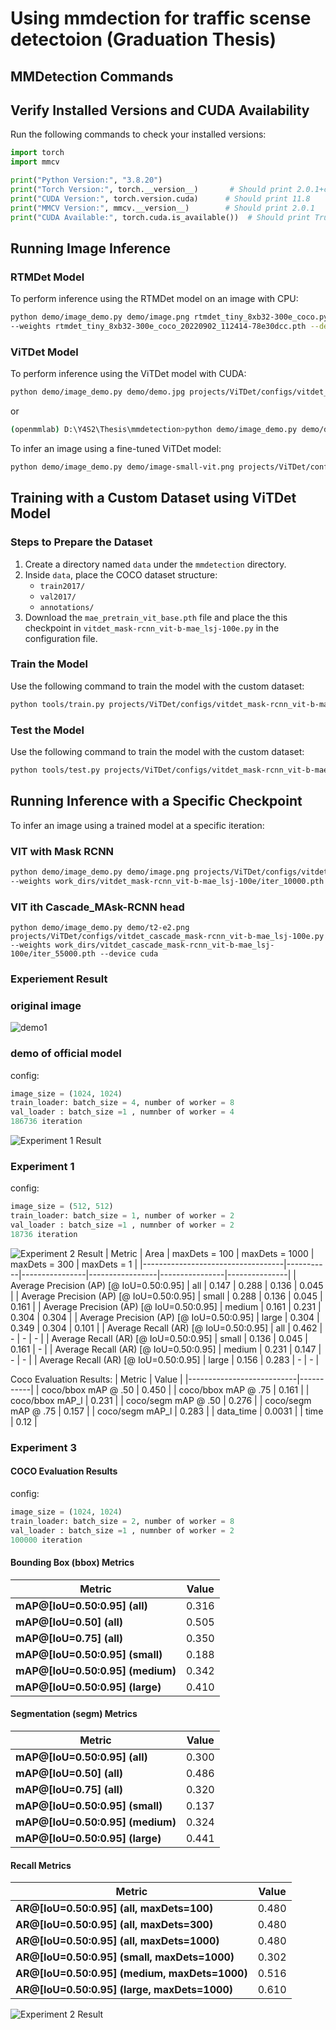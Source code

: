 # Using mmdection for traffic scense detectoion (Graduation Thesis)

## MMDetection Commands

## Verify Installed Versions and CUDA Availability

Run the following commands to check your installed versions:

```python
import torch
import mmcv

print("Python Version:", "3.8.20")
print("Torch Version:", torch.__version__)       # Should print 2.0.1+cu118
print("CUDA Version:", torch.version.cuda)      # Should print 11.8
print("MMCV Version:", mmcv.__version__)        # Should print 2.0.1
print("CUDA Available:", torch.cuda.is_available())  # Should print True
```

## Running Image Inference

### RTMDet Model
To perform inference using the RTMDet model on an image with CPU:

```sh
python demo/image_demo.py demo/image.png rtmdet_tiny_8xb32-300e_coco.py \
--weights rtmdet_tiny_8xb32-300e_coco_20220902_112414-78e30dcc.pth --device cpu
```

### ViTDet Model
To perform inference using the ViTDet model with CUDA:

```sh
python demo/image_demo.py demo/demo.jpg projects/ViTDet/configs/vitdet_mask-rcnn_vit-b-mae_lsj-100e.py --weights vitdet_mask-rcnn_vit-b-mae_lsj-100e_20230328_153519-e15fe294.pth --device cuda
```
or
```sh
(openmmlab) D:\Y4S2\Thesis\mmdetection>python demo/image_demo.py demo/data/demo.jpg projects/ViTDet/configs/vitdet_mask-rcnn_vit-b-mae_lsj-100e.py --weights work_dirs/vitdet_mask-rcnn_vit-b-mae_lsj-100e/iter_100000.pth --device cuda
```

To infer an image using a fine-tuned ViTDet model:

```sh
python demo/image_demo.py demo/image-small-vit.png projects/ViTDet/configs/vitdet_mask-rcnn_vit-b-mae_lsj-100e.py --weights work_dirs/vitdet_mask-rcnn_vit-b-mae_lsj-100e-small/iter_500.pth --device cuda
```

## Training with a Custom Dataset using ViTDet Model

### Steps to Prepare the Dataset
1. Create a directory named `data` under the `mmdetection` directory.
2. Inside `data`, place the COCO dataset structure:
   - `train2017/`
   - `val2017/`
   - `annotations/`
3. Download the `mae_pretrain_vit_base.pth` file and place the this checkpoint in `vitdet_mask-rcnn_vit-b-mae_lsj-100e.py` in the configuration file.

### Train the Model
Use the following command to train the model with the custom dataset:

```sh
python tools/train.py projects/ViTDet/configs/vitdet_mask-rcnn_vit-b-mae_lsj-100e.py
```
### Test the Model
Use the following command to train the model with the custom dataset:

```sh
python tools/test.py projects/ViTDet/configs/vitdet_mask-rcnn_vit-b-mae_lsj-100e.py work_dirs/vitdet_mask-rcnn_vit-b-mae_lsj-100e/iter_100000.pth
```
## Running Inference with a Specific Checkpoint

To infer an image using a trained model at a specific iteration:
### VIT with Mask RCNN
```sh
python demo/image_demo.py demo/image.png projects/ViTDet/configs/vitdet_mask-rcnn_vit-b-mae_lsj-100e.py \
--weights work_dirs/vitdet_mask-rcnn_vit-b-mae_lsj-100e/iter_10000.pth --device cuda
```
### VIT ith Cascade_MAsk-RCNN  head
```
python demo/image_demo.py demo/t2-e2.png projects/ViTDet/configs/vitdet_cascade_mask-rcnn_vit-b-mae_lsj-100e.py --weights work_dirs/vitdet_cascade_mask-rcnn_vit-b-mae_lsj-100e/iter_55000.pth --device cuda
```


### Experiement Result
### original image
![demo1](demo/t2.png)
### demo of official model 
config:
```python
image_size = (1024, 1024)
train_loader: batch_size = 4, number of worker = 8
val_loader : batch_size =1 , numnber of worker = 4
186736 iteration
```
![Experiment 1 Result](output/t2-official.png)

### Experiment 1
config:
```python
image_size = (512, 512)
train_loader: batch_size = 1, number of worker = 2
val_loader : batch_size =1 , numnber of worker = 2
18736 iteration
```
![Experiment 2 Result](output/t2.png)
| Metric                            | Area      | maxDets = 100 | maxDets = 1000 | maxDets = 300 | maxDets = 1  |
|-----------------------------------|-----------|----------------|-----------------|----------------|---------------|
| Average Precision (AP) [@ IoU=0.50:0.95] | all       | 0.147          | 0.288           | 0.136          | 0.045         |
| Average Precision (AP) [@ IoU=0.50:0.95] | small     | 0.288          | 0.136           | 0.045          | 0.161         |
| Average Precision (AP) [@ IoU=0.50:0.95] | medium    | 0.161          | 0.231           | 0.304          | 0.304         |
| Average Precision (AP) [@ IoU=0.50:0.95] | large     | 0.304          | 0.349           | 0.304          | 0.101         |
| Average Recall (AR) [@ IoU=0.50:0.95]    | all       | 0.462          | -               | -              | -             |
| Average Recall (AR) [@ IoU=0.50:0.95]    | small     | 0.136          | 0.045           | 0.161          | -             |
| Average Recall (AR) [@ IoU=0.50:0.95]    | medium    | 0.231          | 0.147           | -              | -             |
| Average Recall (AR) [@ IoU=0.50:0.95]    | large     | 0.156          | 0.283           | -              | -             |

Coco Evaluation Results:
| Metric                    | Value     |
|---------------------------|-----------|
| coco/bbox mAP @ .50      | 0.450     |
| coco/bbox mAP @ .75      | 0.161     |
| coco/bbox mAP_l          | 0.231     |
| coco/segm mAP @ .50      | 0.276     |
| coco/segm mAP @ .75      | 0.157     |
| coco/segm mAP_l          | 0.283     |
| data_time                 | 0.0031    |
| time                      | 0.12      |

### Experiment 3
#### COCO Evaluation Results
config:
```python
image_size = (1024, 1024)
train_loader: batch_size = 2, number of worker = 8
val_loader : batch_size =1 , numnber of worker = 2
100000 iteration
```


#### Bounding Box (bbox) Metrics

| Metric                 | Value |
|------------------------|-------|
| **mAP@[IoU=0.50:0.95] (all)** | 0.316 |
| **mAP@[IoU=0.50] (all)** | 0.505 |
| **mAP@[IoU=0.75] (all)** | 0.350 |
| **mAP@[IoU=0.50:0.95] (small)** | 0.188 |
| **mAP@[IoU=0.50:0.95] (medium)** | 0.342 |
| **mAP@[IoU=0.50:0.95] (large)** | 0.410 |

#### Segmentation (segm) Metrics

| Metric                 | Value |
|------------------------|-------|
| **mAP@[IoU=0.50:0.95] (all)** | 0.300 |
| **mAP@[IoU=0.50] (all)** | 0.486 |
| **mAP@[IoU=0.75] (all)** | 0.320 |
| **mAP@[IoU=0.50:0.95] (small)** | 0.137 |
| **mAP@[IoU=0.50:0.95] (medium)** | 0.324 |
| **mAP@[IoU=0.50:0.95] (large)** | 0.441 |

#### Recall Metrics

| Metric                 | Value |
|------------------------|-------|
| **AR@[IoU=0.50:0.95] (all, maxDets=100)** | 0.480 |
| **AR@[IoU=0.50:0.95] (all, maxDets=300)** | 0.480 |
| **AR@[IoU=0.50:0.95] (all, maxDets=1000)** | 0.480 |
| **AR@[IoU=0.50:0.95] (small, maxDets=1000)** | 0.302 |
| **AR@[IoU=0.50:0.95] (medium, maxDets=1000)** | 0.516 |
| **AR@[IoU=0.50:0.95] (large, maxDets=1000)** | 0.610 |

![Experiment 2 Result](output/t2-100000.png)
